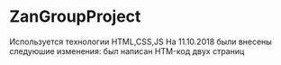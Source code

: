 # ZanGroupProject
Используется технологии HTML,CSS,JS
На 11.10.2018 были внесены следуюшие изменения:
был написан HTM-код двух страниц
